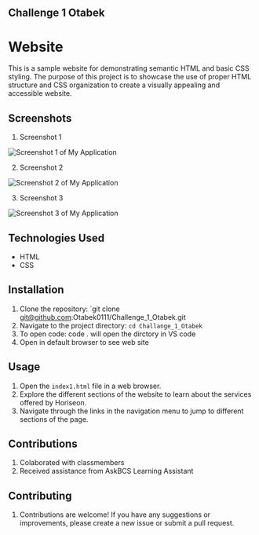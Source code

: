 ## Challenge 1 Otabek

# Website

This is a sample website for demonstrating semantic HTML and basic CSS styling. The purpose of this project is to showcase the use of proper HTML structure and CSS organization to create a visually appealing and accessible website.

## Screenshots

1. Screenshot 1

![Screenshot 1 of My Application](https://file%2B.vscode-resource.vscode-cdn.net/Users/oi/Desktop/Challenge_1_Otabek/Develop/assets/images/web-screenshot-1.png?version%3D1686064004539)

2. Screenshot 2

![Screenshot 2 of My Application](https://file%2B.vscode-resource.vscode-cdn.net/Users/oi/Desktop/Challenge_1_Otabek/Develop/assets/images/web-screenshot-2.png?version%3D1686064210146)

3. Screenshot 3

![Screenshot 3 of My Application](https://file%2B.vscode-resource.vscode-cdn.net/Users/oi/Desktop/Challenge_1_Otabek/Develop/assets/images/web-screenshot-3.png?version%3D1686064344926)

## Technologies Used

- HTML
- CSS

## Installation

1. Clone the repository: `git clone git@github.com:Otabek0111/Challenge_1_Otabek.git
2. Navigate to the project directory: `cd Challange_1_Otabek`
3. To open code: code . will open the dirctory in VS code
4. Open in default browser to see web site

## Usage

1. Open the `index1.html` file in a web browser.
2. Explore the different sections of the website to learn about the services offered by Horiseon.
3. Navigate through the links in the navigation menu to jump to different sections of the page.

## Contributions 

1. Colaborated with classmembers 
2. Received assistance from AskBCS Learning Assistant 

## Contributing

1. Contributions are welcome! If you have any suggestions or improvements, please create a new issue or submit a pull request.
